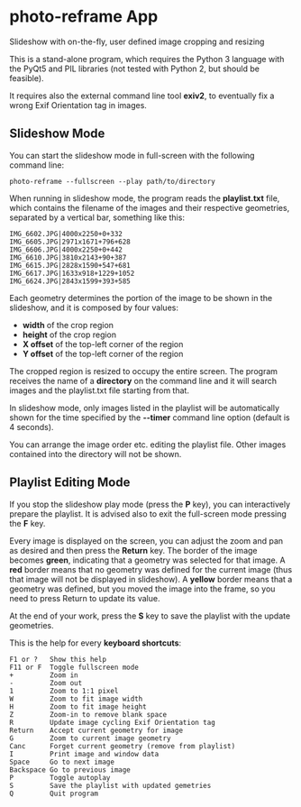 # photo-reframe App

Slideshow with on-the-fly, user defined image cropping and resizing

This is a stand-alone program, which requires the Python 3 language
with the PyQt5 and PIL libraries (not tested with Python 2, but should
be feasible).

It requires also the external command line tool **exiv2**, to eventually
fix a wrong Exif Orientation tag in images.

## Slideshow Mode

You can start the slideshow mode in full-screen with the following
command line:

```
photo-reframe --fullscreen --play path/to/directory
```

When running in slideshow mode, the program reads the **playlist.txt** file,
which contains the filename of the images and their respective geometries,
separated by a vertical bar, something like this:

```
IMG_6602.JPG|4000x2250+0+332
IMG_6605.JPG|2971x1671+796+628
IMG_6606.JPG|4000x2250+0+442
IMG_6610.JPG|3810x2143+90+387
IMG_6615.JPG|2828x1590+547+681
IMG_6617.JPG|1633x918+1229+1052
IMG_6624.JPG|2843x1599+393+585
```

Each geometry determines the portion of the image to be shown in the slideshow,
and it is composed by four values:

* **width** of the crop region
* **height** of the crop region
* **X offset** of the top-left corner of the region
* **Y offset** of the top-left corner of the region

The cropped region is resized to occupy the entire screen.
The program receives the name of a **directory** on the command line
and it will search images and the playlist.txt file starting
from that.

In slideshow mode, only images listed in the playlist will be
automatically shown for the time specified by the **--timer**
command line option (default is 4 seconds).

You can arrange the image order etc. editing the playlist file.
Other images contained into the directory will not be shown.

## Playlist Editing Mode

If you stop the slideshow play mode (press the **P** key),
you can interactively prepare the playlist. It is advised
also to exit the full-screen mode pressing the **F** key.

Every image is displayed on the screen, you can adjust the zoom and
pan as desired and then press the **Return** key. The border
of the image becomes **green**, indicating that a geometry
was selected for that image. A **red** border means that
no geometry was defined for the current image (thus that image
will not be displayed in slideshow). A **yellow** border means
that a geometry was defined, but you moved the image into
the frame, so you need to press Return to update its value.

At the end of your work, press the **S** key to save the
playlist with the update geometries.

This is the help for every **keyboard shortcuts**:

```
F1 or ?   Show this help
F11 or F  Toggle fullscreen mode
+         Zoom in
-         Zoom out
1         Zoom to 1:1 pixel
W         Zoom to fit image width
H         Zoom to fit image height
Z         Zoom-in to remove blank space
R         Update image cycling Exif Orientation tag
Return    Accept current geometry for image
G         Zoom to current image geometry
Canc      Forget current geometry (remove from playlist)
I         Print image and window data
Space     Go to next image
Backspace Go to previous image
P         Toggle autoplay
S         Save the playlist with updated gemetries
Q         Quit program
```
